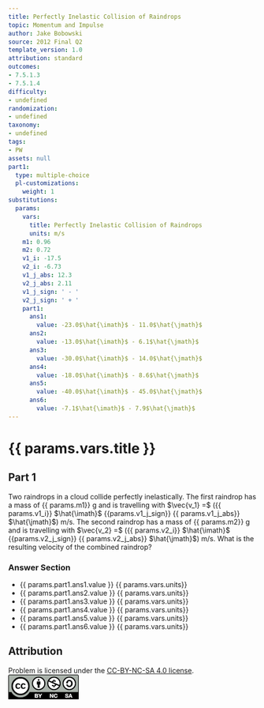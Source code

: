 ```yaml
---
title: Perfectly Inelastic Collision of Raindrops
topic: Momentum and Impulse
author: Jake Bobowski
source: 2012 Final Q2
template_version: 1.0
attribution: standard
outcomes:
- 7.5.1.3
- 7.5.1.4
difficulty:
- undefined
randomization:
- undefined
taxonomy:
- undefined
tags:
- PW
assets: null
part1:
  type: multiple-choice
  pl-customizations:
    weight: 1
substitutions:
  params:
    vars:
      title: Perfectly Inelastic Collision of Raindrops
      units: m/s
    m1: 0.96
    m2: 0.72
    v1_i: -17.5
    v2_i: -6.73
    v1_j_abs: 12.3
    v2_j_abs: 2.11
    v1_j_sign: ' - '
    v2_j_sign: ' + '
    part1:
      ans1:
        value: -23.0$\hat{\imath}$ - 11.0$\hat{\jmath}$
      ans2:
        value: -13.0$\hat{\imath}$ - 6.1$\hat{\jmath}$
      ans3:
        value: -30.0$\hat{\imath}$ - 14.0$\hat{\jmath}$
      ans4:
        value: -18.0$\hat{\imath}$ - 8.6$\hat{\jmath}$
      ans5:
        value: -40.0$\hat{\imath}$ - 45.0$\hat{\jmath}$
      ans6:
        value: -7.1$\hat{\imath}$ - 7.9$\hat{\jmath}$
---
```

# {{ params.vars.title }}
## Part 1

Two raindrops in a cloud collide perfectly inelastically. The first raindrop has a mass of {{ params.m1}} g and is travelling with $\vec{v_1} =$ ({{ params.v1_i}} $\hat{\imath}$ {{params.v1_j_sign}} {{ params.v1_j_abs}} $\hat{\jmath}$) m/s. The second raindrop has a mass of {{ params.m2}} g and is travelling with $\vec{v_2} =$ ({{ params.v2_i}} $\hat{\imath}$ {{params.v2_j_sign}} {{ params.v2_j_abs}} $\hat{\jmath}$) m/s. What is the resulting velocity of the combined raindrop?

### Answer Section

- {{ params.part1.ans1.value }} {{ params.vars.units}}
- {{ params.part1.ans2.value }} {{ params.vars.units}}
- {{ params.part1.ans3.value }} {{ params.vars.units}}
- {{ params.part1.ans4.value }} {{ params.vars.units}}
- {{ params.part1.ans5.value }} {{ params.vars.units}}
- {{ params.part1.ans6.value }} {{ params.vars.units}}

## Attribution

Problem is licensed under the [CC-BY-NC-SA 4.0 license](https://creativecommons.org/licenses/by-nc-sa/4.0/).<br> ![The Creative Commons 4.0 license requiring attribution-BY, non-commercial-NC, and share-alike-SA license.](https://raw.githubusercontent.com/firasm/bits/master/by-nc-sa.png)